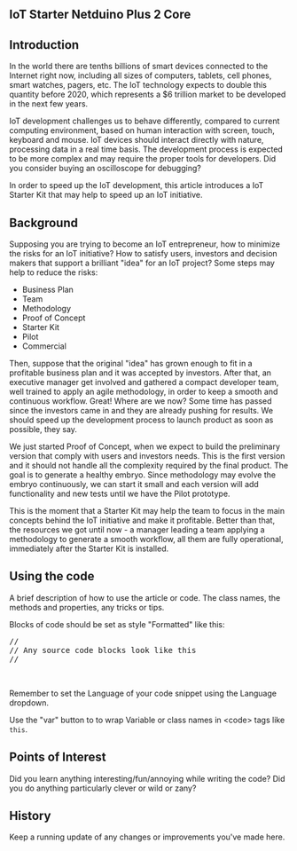 IoT Starter Netduino Plus 2 Core
---

<h2>Introduction</h2>

In the world there are tenths billions of  smart devices connected to the Internet right now, including all sizes of computers, tablets, cell phones, smart watches, pagers, etc. The IoT technology expects to double this quantity before 2020, which represents a $6 trillion market to be developed in the next few years.

IoT development challenges us to behave  differently, compared to current  computing environment, based on human interaction with screen, touch, keyboard and mouse. IoT devices should interact directly with nature, processing data in a real time basis. The development process is expected to be more complex and may require the proper tools for developers. Did you consider buying an oscilloscope for debugging?

In order to speed up the IoT development, this article introduces a IoT Starter Kit that may help to speed up an IoT initiative.

<h2>Background</h2>

Supposing you are trying to become an IoT entrepreneur, how to minimize the risks for an IoT initiative? How to satisfy  users, investors and decision makers that support a brilliant "idea" for an IoT project? Some steps may help to reduce the risks:

- Business Plan
- Team
- Methodology
- Proof of Concept
- Starter Kit
- Pilot
- Commercial

Then, suppose that the original "idea" has grown enough to fit in a profitable business plan and it was accepted by investors. After that, an executive manager get involved and gathered a compact developer team, well trained to apply an agile methodology, in order to keep a smooth and continuous workflow. Great! Where are we now? Some time has passed since the investors came in and they are already pushing for results. We should speed up the development process to launch product as soon as possible, they say.

We just started Proof of Concept, when we expect to build the preliminary version that comply with users and investors needs. This is the first version and it should not handle all the complexity required by the final product. The goal is to generate a healthy embryo. Since methodology may evolve the embryo continuously, we can start it small and each version will add functionality and new tests until we have the Pilot prototype.

This is the moment that a Starter Kit may help the team to focus in the main concepts behind the IoT initiative and  make it profitable. Better than that, the resources we got until now - a manager leading a team applying a methodology to generate a smooth workflow, all them are fully operational, immediately after the Starter Kit is installed. 

<h2>Using the code</h2>

<p>A brief description of how to use the article or code. The class names, the methods and properties, any tricks or tips.</p>

<p>Blocks of code should be set as style &quot;Formatted&quot; like this:</p>

<pre lang="C++">
//
// Any source code blocks look like this
//</pre>

<p>&nbsp;</p>

<p>Remember to set the Language of your code snippet using the Language dropdown.</p>

<p>Use the &quot;var&quot; button to to wrap Variable or class names in &lt;code&gt; tags like <code>this</code>.</p>

<h2>Points of Interest</h2>

<p>Did you learn anything interesting/fun/annoying while writing the code? Did you do anything particularly clever or wild or zany?</p>

<h2>History</h2>

<p>Keep a running update of any changes or improvements you&#39;ve made here.</p>